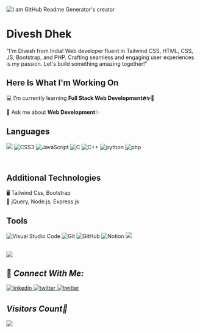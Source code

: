 ![I am GitHub Readme Generator's creator](https://media.licdn.com/dms/image/D4D16AQENSuAtV_dEbw/profile-displaybackgroundimage-shrink_350_1400/0/1693012044017?e=1698278400&v=beta&t=wK_d5STW5HrxrMMX0KmJRbe1A6zwSn2L1aenXAwIccM)
# Divesh Dhek
"I'm Divesh from India! Web developer fluent in Tailwind CSS, HTML, CSS, JS, Bootstrap, and PHP. Crafting seamless and engaging user experiences is my passion. Let's build something amazing together!"

## Here Is What I'm Working On
💻 I’m currently learning **Full Stack Web Development🔥✨🚀**

🤔 Ask me about **Web Development**✨

## Languages
<p align="left"> <img src="https://img.shields.io/badge/html5-%23E34F26.svg?style=for-the-badge&logo=html5&logoColor=white" />  <img alt="CSS3" src="https://img.shields.io/badge/css3-%231572B6.svg?style=for-the-badge&logo=css3&logoColor=white"/>  <img alt="JavaScript" src="https://img.shields.io/badge/javascript-%23F7DF1E.svg?style=for-the-badge&logo=javascript&logoColor=white"/> <img alt="C" src="https://img.shields.io/badge/c-%2300599C.svg?style=for-the-badge&logo=c&logoColor=white"> <img alt="C++" src="https://img.shields.io/badge/c++-%2300599C.svg?style=for-the-badge&logo=c%2B%2B&logoColor=white"/>
<img alt="python" src="https://img.shields.io/badge/python-%230F3053.svg?style=for-the-badge&logo=python&logoColor=white"/>
<img alt="php" src="https://img.shields.io/badge/php-%238A2BE2.svg?style=for-the-badge&logo=php&logoColor=white"/>
</p>
<br>

## Additional Technologies
🖥 Tailwind Css, Bootstrap  <br>
📂 jQuery, Node.js, Express.js

## Tools
 <p><img alt="Visual Studio Code" src="https://img.shields.io/badge/Visual%20Studio%20Code-0078d7.svg?style=for-the-badge&logo=visual-studio-code&logoColor=white"/> <img alt="Git" src="https://img.shields.io/badge/git-%23F05033.svg?style=for-the-badge&logo=git&logoColor=white"/> <img alt="GitHub" src="https://img.shields.io/badge/github-%23121011.svg?style=for-the-badge&logo=github&logoColor=white" /> <img alt="Notion" src="https://img.shields.io/badge/Notion-%23000000.svg?style=for-the-badge&logo=notion&logoColor=white" /> <img src="https://img.shields.io/badge/Hashnode-2962FF?style=for-the-badge&logo=hashnode&logoColor=white" /></p>
<br> 

<div style="display: flex; flex-direction: row;">
<!--  <img class="img" src="https://github-readme-stats.vercel.app/api?username=diveshnew&show_icons=true&theme=radical" /> -->
 <img class="img" src="https://github-readme-stats.vercel.app/api/top-langs/?username=diveshnew&theme=radical&layout=compact" />
</div>

 ## 🤝 _Connect With Me:_  

 <a href= "https://www.linkedin.com/in/diveshdhek1">
<img src=https://img.shields.io/badge/linkedin-blue.svg?&style=for-the-badge&logo=linkedin&logoColor=white alt=linkedin style="margin-bottom: 5px;" />
</a>
<a href="https://twitter.com/diveshdhek" target="_blank">
<img src=https://img.shields.io/badge/twitter-darkblue.svg?&style=for-the-badge&logo=twitter&logoColor=white alt=twitter style="margin-bottom: 5px;" />
</a>
<a href="https://instagram.com/diveshdhek" target="_blank">
<img src=https://img.shields.io/badge/instagram-%23E4405F.svg?&style=for-the-badge&logo=instagram&logoColor=white alt=twitter style="margin-bottom: 5px;" />
</a>
<!-- [<img src='https://cdn.jsdelivr.net/npm/simple-icons@3.0.1/icons/icloud.svg' alt='website' height='40'>](https://diveshnew.github.io/Personal-Website/)   -->


## _Visitors Count🚶_<br>
  <img src="https://komarev.com/ghpvc/?username=diveshnew&color=blue&style=for-the-badge" />
<br>
